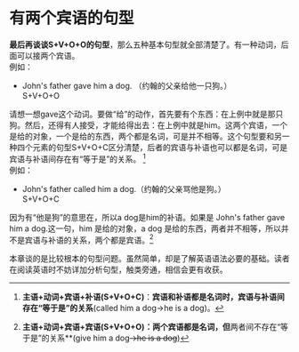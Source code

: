 # 有两个宾语的句型

**最后再谈谈S+V+O+O的句型**，那么五种基本句型就全部清楚了。有一种动词，后面可以接两个宾语。  
例如：  
- John's father gave him a dog. （约翰的父亲给他一只狗。）  
S+V+O+O

请想一想gave这个动词。要做“给”的动作，首先要有个东西：在上例中就是那只狗。然后，还得有人接受，才能给得出去：在上例中就是him。这两个宾语，一个是给的对象，一个是给的东西，两个都是名词，可是并不相等。这个句型要和另一种四个元素的句型S+V+O+C区分清楚，后者的宾语与补语也可以都是名词，可是宾语与补语间存在有“等于是”的关系。 [^1]   
例如：  
- John's father called him a dog.（约翰的父亲骂他是狗。）    
S+V+O+C

因为有“他是狗”的意思在，所以a dog是him的补语。如果是 John's father gave him a dog.这一句，him 是给的对象，a dog 是给的东西，两者并不相等，所以并不是宾语与补语的关系，两个都是宾语。[^2] 

本章谈的是比较根本的句型问题。虽然简单，却是了解英语语法必要的基础。读者在阅读英语时不妨详加分析句型，触类旁通，相信会更有收获。  

  
  
  
                                                                                                                                                                                                                                                                                          

[^1]:  <b>主语+动词+宾语+补语(S+V+O+C)</b>：**宾语和补语都是名词时，宾语与补语间存在“等于是”的关系**(called him a dog→he is a dog)。 

[^2]:  <b>主语+动词+**宾语+宾语(S+V+O+O)</b>：两个宾语都是名词，但**两者间不存在“等于是”的关系**(give him a dog~~→he is a dog~~)